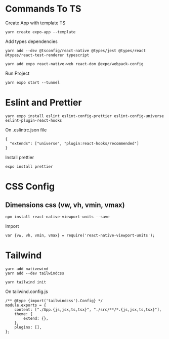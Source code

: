 # Commands To TS

Create App with template TS 
```
yarn create expo-app --template 
```

Add types dependencies
```
yarn add --dev @tsconfig/react-native @types/jest @types/react @types/react-test-renderer typescript
```
```
yarn add expo react-native-web react-dom @expo/webpack-config
```

Run Project
```
yarn expo start --tunnel
```

# Eslint and Prettier

```
yarn expo install eslint eslint-config-prettier eslint-config-universe eslint-plugin-react-hooks
```

On .eslintrc.json file
```
{
  "extends": ["universe", "plugin:react-hooks/recommended"]
}
```

Install prettier
```
expo install prettier
```

# CSS Config

## Dimensions css (vw, vh, vmin, vmax)
```
npm install react-native-viewport-units --save
```

Import
```
var {vw, vh, vmin, vmax} = require('react-native-viewport-units');
```

# Tailwind
```
yarn add nativewind
yarn add --dev tailwindcss
```

```
yarn tailwind init
```

On tailwind.config.js
```
/** @type {import('tailwindcss').Config} */
module.exports = {
    content: ["./App.{js,jsx,ts,tsx}", "./src/**/*.{js,jsx,ts,tsx}"],
    theme: {
        extend: {},
    },
    plugins: [],
};
```

